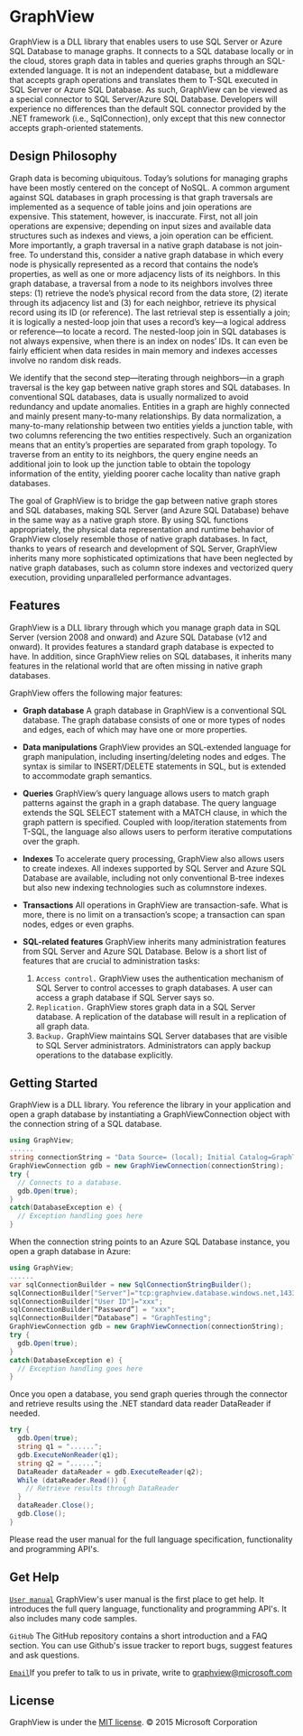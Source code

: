 GraphView
=========
GraphView is a DLL library that enables users to use SQL Server or Azure SQL Database to manage graphs. It connects to a SQL database locally or in the cloud, stores graph data in tables and queries graphs through an SQL-extended language. It is not an independent database, but a middleware that accepts graph operations and translates them to T-SQL executed in SQL Server or Azure SQL Database. As such, GraphView can be viewed as a special connector to SQL Server/Azure SQL Database. Developers will experience no differences than the default SQL connector provided by the .NET framework (i.e., SqlConnection), only except that this new connector accepts graph-oriented statements.


Design Philosophy
-----------------

Graph data is becoming ubiquitous. Today’s solutions for managing graphs have been mostly centered on the concept of NoSQL. A common argument against SQL databases in graph processing is that graph traversals are implemented as a sequence of table joins and join operations are expensive. This statement, however, is inaccurate. First, not all join operations are expensive; depending on input sizes and available data structures such as indexes and views, a join operation can be efficient. More importantly, a graph traversal in a native graph database is not join-free. To understand this, consider a native graph database in which every node is physically represented as a record that contains the node’s properties, as well as one or more adjacency lists of its neighbors. In this graph database, a traversal from a node to its neighbors involves three steps: (1) retrieve the node’s physical record from the data store, (2) iterate through its adjacency list and (3) for each neighbor, retrieve its physical record using its ID (or reference). The last retrieval step is essentially a join; it is logically a nested-loop join that uses a record’s key—a logical address or reference—to locate a record. The nested-loop join in SQL databases is not always expensive, when there is an index on nodes’ IDs. It can even be fairly efficient when data resides in main memory and indexes accesses involve no random disk reads.

We identify that the second step—iterating through neighbors—in a graph traversal is the key gap between native graph stores and SQL databases. In conventional SQL databases, data is usually normalized to avoid redundancy and update anomalies. Entities in a graph are highly connected and mainly present many-to-many relationships. By data normalization, a many-to-many relationship between two entities yields a junction table, with two columns referencing the two entities respectively. Such an organization means that an entity’s properties are separated from graph topology. To traverse from an entity to its neighbors, the query engine needs an additional join to look up the junction table to obtain the topology information of the entity, yielding poorer cache locality than native graph databases.

The goal of GraphView is to bridge the gap between native graph stores and SQL databases, making SQL Server (and Azure SQL Database) behave in the same way as a native graph store. By using SQL functions appropriately, the physical data representation and runtime behavior of GraphView closely resemble those of native graph databases. In fact, thanks to years of research and development of SQL Server, GraphView inherits many more sophisticated optimizations that have been neglected by native graph databases, such as column store indexes and vectorized query execution, providing unparalleled performance advantages.

Features
---------

GraphView is a DLL library through which you manage graph data in SQL Server (version 2008 and onward) and Azure SQL Database (v12 and onward). It provides features a standard graph database is expected to have. In addition, since GraphView relies on SQL databases, it inherits many features in the relational world that are often missing in native graph databases.

GraphView offers the following major features:

- **Graph database** A graph database in GraphView is a conventional SQL database. The graph database consists of one or more types of nodes and edges, each of which may have one or more properties.

- **Data manipulations** GraphView provides an SQL-extended language for graph manipulation, including inserting/deleting nodes and edges. The syntax is similar to INSERT/DELETE statements in SQL, but is extended to accommodate graph semantics.

- **Queries** GraphView’s query language allows users to match graph patterns against the graph in a graph database. The query language extends the SQL SELECT statement with a MATCH clause, in which the graph pattern is specified. Coupled with loop/iteration statements from T-SQL, the language also allows users to perform iterative computations over the graph.

- **Indexes** To accelerate query processing, GraphView also allows users to create indexes. All indexes supported by SQL Server and Azure SQL Database are available, including not only conventional B-tree indexes but also new indexing technologies such as columnstore indexes.

- **Transactions** All operations in GraphView are transaction-safe. What is more, there is no limit on a transaction’s scope; a transaction can span nodes, edges or even graphs.

- **SQL-related features** GraphView inherits many administration features from SQL Server and Azure SQL Database. Below is a short list of features that are crucial to administration tasks:
  1.  `Access control.` GraphView uses the authentication mechanism of SQL Server to control accesses to graph databases. A user can access a graph database if SQL Server says so.
  2.  `Replication.` GraphView stores graph data in a SQL Server database. A replication of the database will result in a replication of all graph data.
  3.  `Backup.` GraphView maintains SQL Server databases that are visible to SQL Server administrators. Administrators can apply backup operations to the database explicitly.

Getting Started
----------------
GraphView is a DLL library. You reference the library in your application and open a graph database by instantiating a GraphViewConnection object with the connection string of a SQL database.
```C#
using GraphView;
......
string connectionString = "Data Source= (local); Initial Catalog=GraphTesting; Integrated Security=true;";
GraphViewConnection gdb = new GraphViewConnection(connectionString);
try {
  // Connects to a database. 
  gdb.Open(true);
}
catch(DatabaseException e) {
  // Exception handling goes here
}
```
When the connection string points to an Azure SQL Database instance, you open a graph database in Azure:
```C#
using GraphView;
......
var sqlConnectionBuilder = new SqlConnectionStringBuilder();
sqlConnectionBuilder["Server"]="tcp:graphview.database.windows.net,1433";
sqlConnectionBuilder["User ID"]="xxx";
sqlConnectionBuilder[“Password”] = "xxx";
sqlConnectionBuilder[“Database”] = "GraphTesting";
GraphViewConnection gdb = new GraphViewConnection(connectionString);
try {
  gdb.Open(true);
}
catch(DatabaseException e) {
  // Exception handling goes here
}
```
Once you open a database, you send graph queries through the connector and retrieve results using the .NET standard data reader DataReader if needed.
```C#
try {
  gdb.Open(true);
  string q1 = "......";
  gdb.ExecuteNonReader(q1);
  string q2 = "......";
  DataReader dataReader = gdb.ExecuteReader(q2);
  While (dataReader.Read()) {
    // Retrieve results through DataReader
  }
  dataReader.Close();
  gdb.Close();
}
```
Please read the user manual for the full language specification, functionality and programming API's. 

Get Help
-----------

[`User manual`][manual] GraphView's user manual is the first place to get help. It introduces the full query language, functionality and programming API's. It also includes many code samples. 

`GitHub`  The GitHub repository contains a short introduction and a FAQ section. You can use Github's issue tracker to report bugs, suggest features and ask questions.

[`Email`][Email]If you prefer to talk to us in private, write to graphview@microsoft.com


License
--------------
GraphView is under the [MIT license][MIT].
© 2015 Microsoft Corporation

[manual]:manual_link
[Email]:mailto:graphview@microsoft.com
[MIT]:http://opensource.org/licenses/MIT

